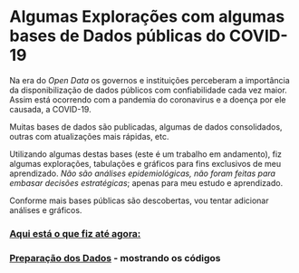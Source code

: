 # Algumas Explorações com algumas bases de Dados públicas do COVID-19

Na era do _Open Data_ os governos e instituições perceberam a importância da disponibilização de dados públicos com confiabilidade cada vez maior. Assim está ocorrendo com a pandemia do coronavirus e a doença por ele causada, a COVID-19.

Muitas bases de dados são publicadas, algumas de dados consolidados, outras com atualizações mais rápidas, etc.

Utilizando algumas destas bases (este é um trabalho em andamento), fiz algumas explorações, tabulações e gráficos para fins exclusivos de meu aprendizado. *Não são análises epidemiológicas, não foram feitas para embasar decisões estratégicas*; apenas para meu estudo e aprendizado.

Conforme mais bases públicas são descobertas, vou tentar adicionar análises e gráficos.

### [Aqui está o que fiz até agora:](AnalysisExplorationsGraphics.html)

### [Preparação dos Dados](dataprep.html) - mostrando os códigos